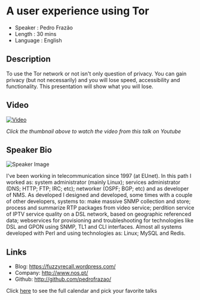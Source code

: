 A user experience using Tor
========================

* Speaker   : Pedro Frazão
* Length    : 30 mins
* Language  : English

Description
-----------

To use the Tor network or not isn't only question of privacy. You can
gain privacy (but not necessarily) and you will lose speed,
accessibility and functionality. This presentation will show what you will lose.

Video
-----

[![Video](https://img.youtube.com/vi/btpyOmfFGu0/maxresdefault.jpg)](https://www.youtube.com/watch?v=btpyOmfFGu0)

_Click the thumbnail above to watch the video from this talk on Youtube_

Speaker Bio
-----------

![Speaker Image](https://avatars3.githubusercontent.com/u/603718?v=3&s=400)

I've been working in telecommunication since 1997 (at EUnet). In this
path I worked as: system administrator (mainly Linux); services
administrator (DNS; HTTP; FTP; IRC; etc); networker (OSPF; BGP; etc)
and as developer of NMS. As developed I designed and developed, some
times with a couple of other developers, systems to: make massive SNMP
collection and store; process and summarize RTP packages from video
service; perdition service of IPTV service quality on a DSL network,
based on geographic referenced data; webservices for provisioning and
troubleshooting for technologies like DSL and GPON using SNMP, TL1 and
CLI interfaces. Almost all systems developed with Perl and using
technologies as: Linux; MySQL and Redis.

Links
-----

* Blog: https://fuzzyrecall.wordpress.com/
* Company: http://www.nos.pt/
* Github: http://github.com/pedrofrazao/

Click [here][1] to see the full calendar and pick your favorite talks

[1]: https://pixels.camp/schedule/
